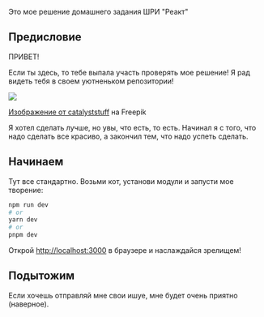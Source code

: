 Это мое решение домашнего задания ШРИ "Реакт"

## Предисловие

ПРИВЕТ!

Если ты здесь, то тебе выпала участь проверять мое решение! Я рад видеть тебя в своем уютненьком репозитории!

<img src="https://img.freepik.com/free-vector/cute-cat-sitting-on-book-stack-cartoon-icon-illustration-animal-education-icon-isolated-flat-cartoon-style_138676-3108.jpg?w=740&t=st=1687765106~exp=1687765706~hmac=f9f763667068cb7c914a95b59aea8750aa4a3d2c8d578111273ede2f6db24cb3">

<a href="https://ru.freepik.com/free-vector/cute-cat-sitting-on-book-stack-cartoon-icon-illustration-animal-education-icon-isolated-flat-cartoon-style_13851657.htm#query=%D0%BA%D0%BE%D1%82%20%D0%B2%20%D0%BE%D1%87%D0%BA%D0%B0%D1%85&position=6&from_view=search&track=ais">Изображение от catalyststuff</a> на Freepik

Я хотел сделать лучше, но увы, что есть, то есть. Начинал я с того, что надо сделать все красиво, а закончил тем, что надо успеть сделать.

## Начинаем

Тут все стандартно. Возьми кот, установи модули и запусти мое творение:

```bash
npm run dev
# or
yarn dev
# or
pnpm dev
```

Открой [http://localhost:3000](http://localhost:3000) в браузере и наслаждайся зрелищем!

## Подытожим

Если хочешь отправляй мне свои ишуе, мне будет очень приятно (наверное).

